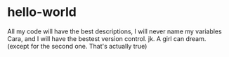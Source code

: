 # hello-world

All my code will have the best descriptions, I will never name my variables Cara, and I will have the bestest version control. 
jk. A girl can dream. (except for the second one. That's actually true)
